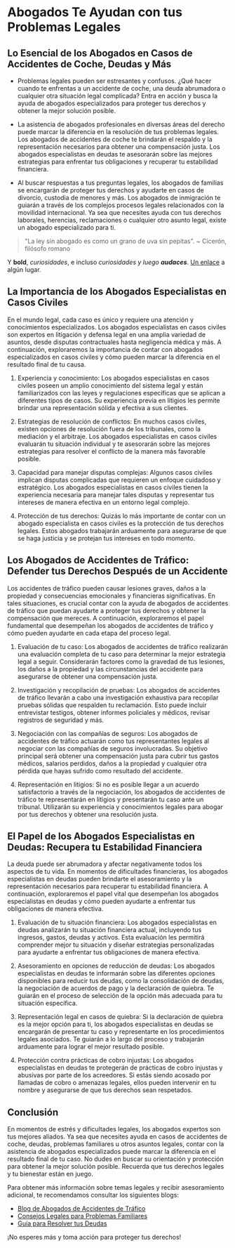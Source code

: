 # Abogados Te Ayudan con tus Problemas Legales

## Lo Esencial de los Abogados en Casos de Accidentes de Coche, Deudas y Más

* Problemas legales pueden ser estresantes y confusos. ¿Qué hacer cuando te enfrentas a un accidente de coche, una deuda abrumadora o cualquier otra situación legal complicada? Entra en acción y busca la ayuda de abogados especializados para proteger tus derechos y obtener la mejor solución posible.

* La asistencia de abogados profesionales en diversas áreas del derecho puede marcar la diferencia en la resolución de tus problemas legales. Los abogados de accidentes de coche te brindarán el respaldo y la representación necesarios para obtener una compensación justa. Los abogados especialistas en deudas te asesorarán sobre las mejores estrategias para enfrentar tus obligaciones y recuperar tu estabilidad financiera. 

* Al buscar respuestas a tus preguntas legales, los abogados de familias se encargarán de proteger tus derechos y ayudarte en casos de divorcio, custodia de menores y más. Los abogados de inmigración te guiarán a través de los complejos procesos legales relacionados con la movilidad internacional. Ya sea que necesites ayuda con tus derechos laborales, herencias, reclamaciones o cualquier otro asunto legal, existe un abogado especializado para ti.

> "La ley sin abogado es como un grano de uva sin pepitas".
> ~ Cicerón, filósofo romano

Y **bold**, *curiosidades*, e incluso *curiosidades y luego **audaces***. [Un enlace](https://ejemplo.com) a algún lugar.

## La Importancia de los Abogados Especialistas en Casos Civiles

En el mundo legal, cada caso es único y requiere una atención y conocimientos especializados. Los abogados especialistas en casos civiles son expertos en litigación y defensa legal en una amplia variedad de asuntos, desde disputas contractuales hasta negligencia médica y más. A continuación, exploraremos la importancia de contar con abogados especializados en casos civiles y cómo pueden marcar la diferencia en el resultado final de tu causa.

1. Experiencia y conocimiento: Los abogados especialistas en casos civiles poseen un amplio conocimiento del sistema legal y están familiarizados con las leyes y regulaciones específicas que se aplican a diferentes tipos de casos. Su experiencia previa en litigios les permite brindar una representación sólida y efectiva a sus clientes.

2. Estrategias de resolución de conflictos: En muchos casos civiles, existen opciones de resolución fuera de los tribunales, como la mediación y el arbitraje. Los abogados especialistas en casos civiles evaluarán tu situación individual y te asesorarán sobre las mejores estrategias para resolver el conflicto de la manera más favorable posible.

3. Capacidad para manejar disputas complejas: Algunos casos civiles implican disputas complicadas que requieren un enfoque cuidadoso y estratégico. Los abogados especialistas en casos civiles tienen la experiencia necesaria para manejar tales disputas y representar tus intereses de manera efectiva en un entorno legal complejo.

4. Protección de tus derechos: Quizás lo más importante de contar con un abogado especialista en casos civiles es la protección de tus derechos legales. Estos abogados trabajarán arduamente para asegurarse de que se haga justicia y se protejan tus intereses en todo momento.

## Los Abogados de Accidentes de Tráfico: Defender tus Derechos Después de un Accidente

Los accidentes de tráfico pueden causar lesiones graves, daños a la propiedad y consecuencias emocionales y financieras significativas. En tales situaciones, es crucial contar con la ayuda de abogados de accidentes de tráfico que puedan ayudarte a proteger tus derechos y obtener la compensación que mereces. A continuación, exploraremos el papel fundamental que desempeñan los abogados de accidentes de tráfico y cómo pueden ayudarte en cada etapa del proceso legal.

1. Evaluación de tu caso: Los abogados de accidentes de tráfico realizarán una evaluación completa de tu caso para determinar la mejor estrategia legal a seguir. Considerarán factores como la gravedad de tus lesiones, los daños a la propiedad y las circunstancias del accidente para asegurarse de obtener una compensación justa.

2. Investigación y recopilación de pruebas: Los abogados de accidentes de tráfico llevarán a cabo una investigación exhaustiva para recopilar pruebas sólidas que respalden tu reclamación. Esto puede incluir entrevistar testigos, obtener informes policiales y médicos, revisar registros de seguridad y más.

3. Negociación con las compañías de seguros: Los abogados de accidentes de tráfico actuarán como tus representantes legales al negociar con las compañías de seguros involucradas. Su objetivo principal será obtener una compensación justa para cubrir tus gastos médicos, salarios perdidos, daños a la propiedad y cualquier otra pérdida que hayas sufrido como resultado del accidente.

4. Representación en litigios: Si no es posible llegar a un acuerdo satisfactorio a través de la negociación, los abogados de accidentes de tráfico te representarán en litigios y presentarán tu caso ante un tribunal. Utilizarán su experiencia y conocimientos legales para abogar por tus derechos y obtener una resolución justa.

## El Papel de los Abogados Especialistas en Deudas: Recupera tu Estabilidad Financiera

La deuda puede ser abrumadora y afectar negativamente todos los aspectos de tu vida. En momentos de dificultades financieras, los abogados especialistas en deudas pueden brindarte el asesoramiento y la representación necesarios para recuperar tu estabilidad financiera. A continuación, exploraremos el papel vital que desempeñan los abogados especialistas en deudas y cómo pueden ayudarte a enfrentar tus obligaciones de manera efectiva.

1. Evaluación de tu situación financiera: Los abogados especialistas en deudas analizarán tu situación financiera actual, incluyendo tus ingresos, gastos, deudas y activos. Esta evaluación les permitirá comprender mejor tu situación y diseñar estrategias personalizadas para ayudarte a enfrentar tus obligaciones de manera efectiva.

2. Asesoramiento en opciones de reducción de deudas: Los abogados especialistas en deudas te informarán sobre las diferentes opciones disponibles para reducir tus deudas, como la consolidación de deudas, la negociación de acuerdos de pago y la declaración de quiebra. Te guiarán en el proceso de selección de la opción más adecuada para tu situación específica.

3. Representación legal en casos de quiebra: Si la declaración de quiebra es la mejor opción para ti, los abogados especialistas en deudas se encargarán de presentar tu caso y representarte en los procedimientos legales asociados. Te guiarán a lo largo del proceso y trabajarán arduamente para lograr el mejor resultado posible.

4. Protección contra prácticas de cobro injustas: Los abogados especialistas en deudas te protegerán de prácticas de cobro injustas y abusivas por parte de los acreedores. Si estás siendo acosado por llamadas de cobro o amenazas legales, ellos pueden intervenir en tu nombre y asegurarse de que tus derechos sean respetados.

## Conclusión

En momentos de estrés y dificultades legales, los abogados expertos son tus mejores aliados. Ya sea que necesites ayuda en casos de accidentes de coche, deudas, problemas familiares u otros asuntos legales, contar con la asistencia de abogados especializados puede marcar la diferencia en el resultado final de tu caso. No dudes en buscar su orientación y protección para obtener la mejor solución posible. Recuerda que tus derechos legales y tu bienestar están en juego.

Para obtener más información sobre temas legales y recibir asesoramiento adicional, te recomendamos consultar los siguientes blogs:

* [Blog de Abogados de Accidentes de Tráfico](/abogados-accidente-coche)
* [Consejos Legales para Problemas Familiares](/buenos-abogados-de-familia)
* [Guía para Resolver tus Deudas](/abogado-especialista-en-insolvencias)

¡No esperes más y toma acción para proteger tus derechos!